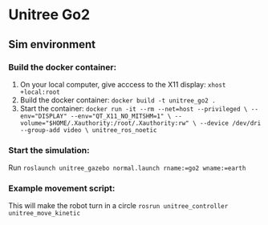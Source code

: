 # Unitree Go2

## Sim environment
### Build the docker container:
1. On your local computer, give acccess to the X11 display: `xhost +local:root`
2. Build the docker container: `docker build -t unitree_go2 .`
3. Start the container: ```docker run -it --rm --net=host --privileged \
    --env="DISPLAY" --env="QT_X11_NO_MITSHM=1" \
    --volume="$HOME/.Xauthority:/root/.Xauthority:rw" \
    --device /dev/dri --group-add video \
    unitree_ros_noetic```

### Start the simulation:
Run `roslaunch unitree_gazebo normal.launch rname:=go2 wname:=earth`

### Example movement script:
This will make the robot turn in a circle `rosrun unitree_controller unitree_move_kinetic`
